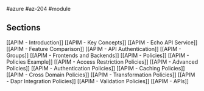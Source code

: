 #azure #az-204 #module 

## Sections
[[APIM - Introduction]]
[[APIM - Key Concepts]]
[[APIM - Echo API Service]]
[[APIM - Feature Comparison]]
[[APIM - API Authentication]]
[[APIM - Groups]]
[[APIM - Frontends and Backends]]
[[APIM - Policies]]
[[APIM - Policies Example]]
[[APIM - Access Restriction Policies]]
[[APIM - Advanced Policies]]
[[APIM - Authentication Policies]]
[[APIM - Caching Policies]]
[[APIM - Cross Domain Policies]]
[[APIM - Transformation Policies]]
[[APIM - Dapr Integration Policies]]
[[APIM - Validation Policies]]
[[APIM - APIs]]